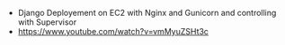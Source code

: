 - Django Deployement on EC2 with Nginx and Gunicorn and controlling with Supervisor
- https://www.youtube.com/watch?v=vmMyuZSHt3c
